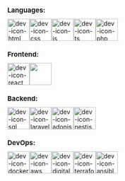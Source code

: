 <h1 style="font-size: 15px;">Languages:</h1>
<div style = "display: flex">
  <img align = "center" alt = "dev-icon-html" height = "50" width = "50" src = "https://cdn.jsdelivr.net/gh/devicons/devicon/icons/html5/html5-original.svg" >
  <img align = "center" alt = "dev-icon-css" height = "50" width = "50" src="https://cdn.jsdelivr.net/gh/devicons/devicon/icons/css3/css3-original.svg" />   
  <img align = "center" alt = "dev-icon-js" height = "50" width = "50" src = "https://cdn.jsdelivr.net/gh/devicons/devicon/icons/javascript/javascript-original.svg" >
  <img align = "center" alt = "dev-icon-ts" height = "50" width = "50" src = "https://cdn.jsdelivr.net/gh/devicons/devicon/icons/typescript/typescript-original.svg" >
  <img align = "center" alt = "dev-icon-php" height = "50" width = "50" src = "https://cdn.jsdelivr.net/gh/devicons/devicon/icons/php/php-original.svg">
</div>
<h1 style="font-size: 15px;">Frontend:</h1>
<div style = "display: flex">
  <img align = "center" alt = "dev-icon-react" height = "50" width = "50" src = "https://cdn.jsdelivr.net/gh/devicons/devicon@latest/icons/react/react-original-wordmark.svg" >
  <img align = "center" height = "50" width = "50" src="https://cdn.jsdelivr.net/gh/devicons/devicon/icons/vuejs/vuejs-original-wordmark.svg" />
</div>
<h1 style="font-size: 15px;">Backend:</h1>
<div style = "display: flex">
  <img align = "center" alt="dev-icon-sql" height = "50" width = "50" src="https://cdn.jsdelivr.net/gh/devicons/devicon@latest/icons/azuresqldatabase/azuresqldatabase-original.svg" />
  <img align = "center" alt = "dev-icon-laravel" height = "50" width ="50" src="https://cdn.jsdelivr.net/gh/devicons/devicon/icons/laravel/laravel-original.svg">
  <img align = "center" alt="dev-icon-adonisjs" height = "50" width = "50" src="https://cdn.jsdelivr.net/gh/devicons/devicon/icons/adonisjs/adonisjs-original.svg" />
  <img align = "center" alt="dev-icon-nestjs" height = "50" width = "50" src="https://cdn.jsdelivr.net/gh/devicons/devicon/icons/nestjs/nestjs-original.svg" />
</div>
<h1 style="font-size: 15px;">DevOps:</h1>
<div style = "display: flex">
  <img align = "center" alt = "dev-icon-docker" height = "50" width = "50" src="https://cdn.jsdelivr.net/gh/devicons/devicon@latest/icons/docker/docker-plain-wordmark.svg"/>
  <img align = "center" alt = "dev-icon-aws" height = "50" width = "50" src="https://cdn.jsdelivr.net/gh/devicons/devicon@latest/icons/amazonwebservices/amazonwebservices-plain-wordmark.svg"/>
  <img align = "center" alt = "dev-icon-digitalocean" height = "50" width = "50" src="https://cdn.jsdelivr.net/gh/devicons/devicon@latest/icons/digitalocean/digitalocean-original-wordmark.svg"/>
  <img align = "center" alt = "dev-icon-terraform" height = "50" width = "50" src="https://cdn.jsdelivr.net/gh/devicons/devicon@latest/icons/terraform/terraform-original.svg"/>
  <img align = "center" alt = "dev-icon-ansible" height = "50" width = "50" src="https://cdn.jsdelivr.net/gh/devicons/devicon@latest/icons/ansible/ansible-original.svg"/>
</div>   



